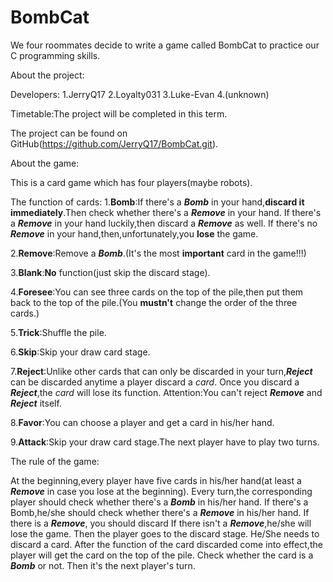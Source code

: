 # BombCat
We four roommates decide to write a game called BombCat to practice our C programming skills.

About the project:

Developers:
1.JerryQ17
2.Loyalty031
3.Luke-Evan
4.(unknown)

Timetable:The project will be completed in this term.

The project can be found on GitHub(https://github.com/JerryQ17/BombCat.git).

About the game:

This is a card game which has four players(maybe robots).

The function of cards:
1.**Bomb**:If there's a **_Bomb_** in your hand,**discard it immediately**.Then check whether there's a **_Remove_** in your hand.
If there's a **_Remove_** in your hand luckily,then discard a **_Remove_** as well.
If there's no **_Remove_** in your hand,then,unfortunately,you **lose** the game.

2.**Remove**:Remove a **_Bomb_**.(It's the most **important** card in the game!!!)

3.**Blank**:**No** function(just skip the discard stage).

4.**Foresee**:You can see three cards on the top of the pile,then put them back to the top of the pile.(You **mustn't** change the order of the three cards.)

5.**Trick**:Shuffle the pile.

6.**Skip**:Skip your draw card stage.

7.**Reject**:Unlike other cards that can only be discarded in your turn,**_Reject_** can be discarded anytime a player discard a _card_.
Once you discard a **_Reject_**,the _card_ will lose its function.
Attention:You can't reject **_Remove_** and **_Reject_** itself.

8.**Favor**:You can choose a player and get a card in his/her hand.

9.**Attack**:Skip your draw card stage.The next player have to play two turns.

The rule of the game:

At the beginning,every player have five cards in his/her hand(at least a **_Remove_** in case you lose at the beginning).
Every turn,the corresponding player should check whether there's a **_Bomb_** in his/her hand.
If there's a Bomb,he/she should check whether there's a **_Remove_** in his/her hand.
If there is a **_Remove_**, you should discard
If there isn't a **_Remove_**,he/she will lose the game.
Then the player goes to the discard stage. He/She needs to discard a card.
After the function of the card discarded come into effect,the player will get the card on the top of the pile.
Check whether the card is a **_Bomb_** or not.
Then it's the next player's turn.
 